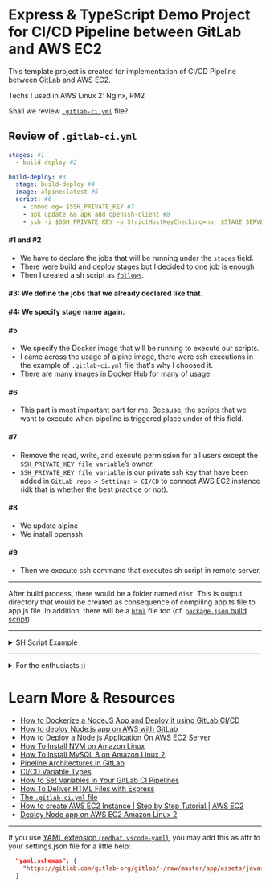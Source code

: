# Express & TypeScript Demo Project for CI/CD Pipeline between GitLab and AWS EC2

This template project is created for implementation of CI/CD Pipeline between GitLab and AWS EC2.

Techs I used in AWS Linux 2: Nginx, PM2

Shall we review [`.gitlab-ci.yml`](./.gitlab-ci.yml) file?

## Review of `.gitlab-ci.yml`

```yml
stages: #1
  - build-deploy #2

build-deploy: #3
  stage: build-deploy #4
  image: alpine:latest #5
  script: #6
    - chmod og= $SSH_PRIVATE_KEY #7
    - apk update && apk add openssh-client #8
    - ssh -i $SSH_PRIVATE_KEY -o StrictHostKeyChecking=no  $STAGE_SERVER_USER@$STAGE_SERVER_IP "sh $CI_SCRIPT_PATH" #9
```
#### #1 and #2
- We have to declare the jobs that will be running under the `stages` field.
- There were build and deploy stages but I decided to one job is enough
- Then I created a sh script as [`follows`](#shScript).

#### #3: We define the jobs that we already declared like that.

#### #4: We specify stage name again.

#### #5
- We specify the Docker image that will be running to execute our scripts.
- I came across the usage of alpine image, there were ssh executions in the example of `.gitlab-ci.yml` file that's why I choosed it.
- There are many images in [Docker Hub](https://hub.docker.com) for many of usage.

#### #6
- This part is most important part for me. Because, the scripts that we want to execute when pipeline is triggered place under of this field.

#### #7
- Remove the read, write, and execute permission for all users except the `SSH_PRIVATE_KEY file variable`’s owner.
- `SSH_PRIVATE_KEY file variable` is our private ssh key that have been added in `GitLab repo > Settings > CI/CD` to connect AWS EC2 instance (idk that is whether the best practice or not).

#### #8
- We update alpine
- We install openssh

#### #9
- Then we execute ssh command that executes sh script in remote server.

<hr>

After build process, there would be a folder named `dist`. This is output directory that would be created as consequence of compiling app.ts file to app.js file. In addition, there will be a [`html`](./index.html) file too (cf. [`package.json` build script](./package.json)).

<hr>

<details id="shScript">
  <summary>SH Script Example</summary>

#### If you use it, please consider to change paths :)
```sh
#! /bin/sh
# change directory as project folder
cd /home/user/your/project/path
# stop web server
sudo systemctl stop nginx
pm2 stop 0
# pull differences (https://stackoverflow.com/a/4565746/8935402)
ssh-agent bash -c 'ssh-add /home/user/ssh/path; git pull git@gitlab.com:your/gitlab-repo.git'
# install dependencies
npm i --production
# build project
npm run build
# start web server
sudo systemctl start nginx
pm2 start 0
```
</details>

<hr>

<details>
  <summary>For the enthusiasts :)</summary>

#### If you use it, please consider to change paths :)
```sh
# NGINX INSTALL (https://www.nginx.com/blog/setting-up-nginx/#install-nginx)

# NGINX CONFIGURATION (https://dev.to/romainlanz/deploy-your-adonis-website-17ec)
# sudo vim /etc/nginx/conf.d/your-ipv4-dns.conf
```

```conf
server {
  listen 80 default_server;
  listen [::]:80 default_server;

  server_name your-ipv4-dns;

  location / {
    proxy_pass http://0.0.0.0:8080;
    proxy_http_version 1.1;
    proxy_set_header Connection "upgrade";
    proxy_set_header Host $host;
    proxy_set_header Upgrade $http_upgrade;
    proxy_set_header X-Real-IP $remote_addr;
    proxy_set_header X-Forwarded-For $proxy_add_x_forwarded_for;
  }
}
```
</details>

# Learn More & Resources

- [How to Dockerize a NodeJS App and Deploy it using GitLab CI/CD](https://taylor.callsen.me/how-to-dockerize-a-nodejs-app-and-deploy-it-using-gitlab-ci/)
- [How to deploy Node.js app on AWS with GitLab](https://adhasmana.medium.com/how-to-deploy-node-js-app-on-aws-with-gitlab-24fabde1088d)
- [How to Deploy a Node.js Application On AWS EC2 Server](https://ourcodeworld.com/articles/read/977/how-to-deploy-a-node-js-application-on-aws-ec2-server)
- [How To Install NVM on Amazon Linux](https://tecadmin.net/install-nvm-on-amazon-linux/)
- [How To Install MySQL 8 on Amazon Linux 2](https://techviewleo.com/how-to-install-mysql-8-on-amazon-linux-2/)
- [Pipeline Architectures in GitLab](https://docs.gitlab.com/ee/ci/pipelines/pipeline_architectures.html)
- [CI/CD Variable Types](https://docs.gitlab.com/ee/ci/variables/#cicd-variable-types)
- [How to Set Variables In Your GitLab CI Pipelines](https://www.howtogeek.com/devops/how-to-set-variables-in-your-gitlab-ci-pipelines/)
- [How To Deliver HTML Files with Express](https://www.digitalocean.com/community/tutorials/use-expressjs-to-deliver-html-files)
- [The `.gitlab-ci.yml` file](https://docs.gitlab.com/ee/ci/yaml/gitlab_ci_yaml.html)
- [How to create AWS EC2 Instance | Step by Step Tutorial | AWS EC2](https://www.youtube.com/watch?v=oqHfiRzxunY)
- [Deploy Node app on AWS EC2 Amazon Linux 2](https://www.youtube.com/watch?v=oHAQ3TzUTro&t=5s)


<hr>


If you use [YAML extension (`redhat.vscode-yaml`)](https://marketplace.visualstudio.com/items?itemName=redhat.vscode-yaml), 
you may add this as attr to your settings.json file for a little help:
```json
  "yaml.schemas": {
    "https://gitlab.com/gitlab-org/gitlab/-/raw/master/app/assets/javascripts/editor/schema/ci.json": ".gitlab-ci.yml"
  }
```
